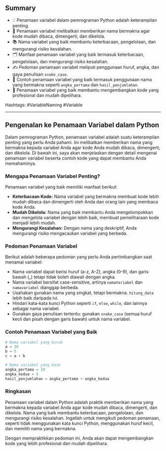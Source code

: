 ## Summary

- 💡 Penamaan variabel dalam pemrograman Python adalah keterampilan penting.
- 🧩 Penamaan variabel melibatkan memberikan nama bermakna agar kode mudah dibaca, dimengerti, dan dikelola.
- 📚 Nama variabel yang baik membantu keterbacaan, pengelolaan, dan mengurangi risiko kesalahan.
- 🗂️ Manfaat penamaan variabel yang baik termasuk keterbacaan, pengelolaan, dan mengurangi risiko kesalahan.
- ✍️ Pedoman penamaan variabel meliputi penggunaan huruf, angka, dan gaya penulisan `snake_case`.
- 📝 Contoh penamaan variabel yang baik termasuk penggunaan nama yang bermakna seperti `angka_pertama` dan `hasil_penjumlahan`.
- 🐍 Penamaan variabel yang baik membantu mengembangkan kode yang profesional dan mudah dipelihara. 

Hashtags: #VariableNaming #Variable

---
## Pengenalan ke Penamaan Variabel dalam Python

Dalam pemrograman Python, penamaan variabel adalah suatu keterampilan penting yang perlu Anda pahami. Ini melibatkan memberikan nama yang bermakna kepada variabel Anda agar kode Anda mudah dibaca, dimengerti, dan dikelola. Di bawah ini, saya akan menjelaskan dengan detail mengenai penamaan variabel beserta contoh kode yang dapat membantu Anda memahaminya.

### Mengapa Penamaan Variabel Penting?

Penamaan variabel yang baik memiliki manfaat berikut:

- **Keterbacaan Kode:** Nama variabel yang bermakna membuat kode lebih mudah dibaca dan dimengerti oleh Anda dan orang lain yang membaca kode Anda.
- **Mudah Dikelola:** Nama yang baik membantu Anda mengelompokkan dan mengelola variabel dengan lebih baik, membuat pemeliharaan kode menjadi lebih mudah.
- **Mengurangi Kesalahan:** Dengan nama yang deskriptif, Anda mengurangi risiko mengacaukan variabel yang berbeda.

### Pedoman Penamaan Variabel

Berikut adalah beberapa pedoman yang perlu Anda pertimbangkan saat menamai variabel:

- Nama variabel dapat berisi huruf (a-z, A-Z), angka (0-9), dan garis bawah (_) tetapi tidak boleh diawali dengan angka.
- Nama variabel bersifat case-sensitive, artinya `namaVariabel` dan `namavariabel` dianggap berbeda.
- Usahakan gunakan nama yang singkat, tetapi bermakna. `hitung_data` lebih baik daripada `hd`.
- Hindari kata-kata kunci Python seperti `if`, `else`, `while`, dan lainnya sebagai nama variabel.
- Gunakan gaya penulisan tertentu: gunakan `snake_case` (semua huruf kecil dan pisah dengan garis bawah) untuk nama variabel.

### Contoh Penamaan Variabel yang Baik

```python
# Nama variabel yang buruk
a = 10
b = 5
c = a + b

# Nama variabel yang baik
angka_pertama = 10
angka_kedua = 5
hasil_penjumlahan = angka_pertama + angka_kedua
```

### Ringkasan

Penamaan variabel dalam Python adalah praktik memberikan nama yang bermakna kepada variabel Anda agar kode mudah dibaca, dimengerti, dan dikelola. Nama yang baik membantu keterbacaan, pengelolaan, dan mengurangi risiko kesalahan. Ingatlah untuk mengikuti pedoman penamaan, seperti tidak menggunakan kata kunci Python, menggunakan huruf kecil, dan memilih nama yang bermakna.

Dengan mempraktikkan pedoman ini, Anda akan dapat mengembangkan kode yang lebih profesional dan mudah dipelihara.